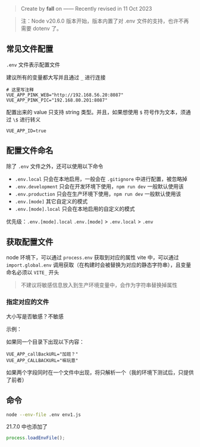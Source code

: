 > Create by **fall** on ——
> Recently revised in 11 Oct 2023

> 注：Node v20.6.0 版本开始，版本内置了对 .env 文件的支持，也许不再需要 dotenv 了。

## 常见文件配置

`.env` 文件表示配置文件

建议所有的变量都大写并且通过 `_` 进行连接

```
# 这里写注释
VUE_APP_PINK_WEB="http://192.168.56.20:8087"
VUE_APP_PINK_PIC="192.168.80.201:8087"
```

配置出来的 value 只支持 string 类型。并且，如果想使用 `$` 符号作为文本，须通过 `\$` 进行转义

```
VUE_APP_ID=true
```

## 配置文件命名

除了 `.env` 文件之外，还可以使用以下命令

- `.env.local` 只会在本地启用，一般会在 `.gitignore` 中进行配置，被忽略掉
- `.env.development` 只会在开发环境下使用，`npm run dev` 一般默认使用该
- `.env.production` 只会在生产环境下使用，`npm run dev` 一般默认使用该
- `.env.[mode]` 其它自定义的模式
- `.env.[mode].local` 只会在本地启用的自定义的模式

优先级：`.env.[mode].local` `.env.[mode]` > `.env.local` > `.env`

## 获取配置文件

node 环境下，可以通过 `process.env` 获取到对应的属性
vite 中，可以通过 `import.global.env` 调用获取（在构建时会被替换为对应的静态字符串），且变量命名必须以 `VITE_` 开头

> 不建议将敏感信息放入到生产环境变量中，会作为字符串替换掉属性

### 指定对应的文件

大小写是否敏感？不敏感

示例：

如果同一个目录下出现以下内容：

```
VUE_APP_callBackURL="加班？"
VUE_APP_CALLBACKURL="嘛玩意"
```

如果两个字段同时在一个文件中出现，将只解析一个（我的环境下测试后，只提供了前者）



## 命令

```bash
node --env-file .env env1.js
```

21.7.0 中也添加了 

```js
process.loadEnvFile();
```

